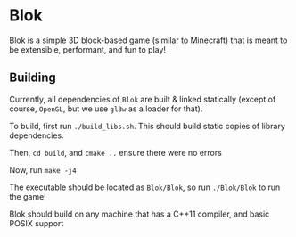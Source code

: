# Blok

Blok is a simple 3D block-based game (similar to Minecraft) that is meant to be extensible, performant, and fun to play!

## Building

Currently, all dependencies of `Blok` are built & linked statically (except of course, `OpenGL`, but we use `gl3w` as a loader for that).

To build, first run `./build_libs.sh`. This should build static copies of library dependencies. 

Then, `cd build`, and `cmake ..` ensure there were no errors

Now, run `make -j4`

The executable should be located as `Blok/Blok`, so run `./Blok/Blok` to run the game!

Blok should build on any machine that has a C++11 compiler, and basic POSIX support



